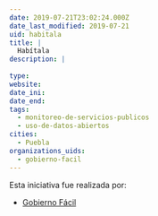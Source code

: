 ```yaml
---
date: 2019-07-21T23:02:24.000Z
date_last_modified: 2019-07-21
uid: habitala
title: |
  Habítala
description: |
  
type: 
website: 
date_ini: 
date_end: 
tags:
  - monitoreo-de-servicios-publicos
  - uso-de-datos-abiertos
cities: 
  - Puebla
organizations_uids:
  - gobierno-facil
---
```


Esta iniciativa fue realizada por:

- [Gobierno Fácil](/organizaciones/gobierno-facil)
